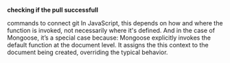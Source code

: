 **checking if the pull successfull**



commands to connect git
In JavaScript, this depends on how and where the function is invoked, not necessarily where it's defined. And in the case of Mongoose, it’s a special case because:
                Mongoose explicitly invokes the default function at the document level.
                It assigns the this context to the document being created, overriding the typical behavior.